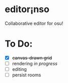 # editor¡nso

Collaborative editor for osu!

# To Do:
- [x] ~~canvas-drawn grid~~ 
- [ ] rendering _in progress_
- [ ] editing
- [ ] persist rooms

